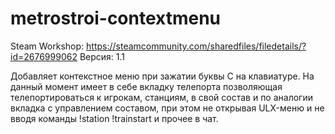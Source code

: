 # metrostroi-contextmenu
Steam Workshop: https://steamcommunity.com/sharedfiles/filedetails/?id=2676999062
Версия: 1.1

Добавляет контекстное меню при зажатии буквы С на клавиатуре. На данный момент имеет в себе вкладку телепорта позволяющая телепортироваться к игрокам, станциям, в свой состав и по аналогии вкладка с управлением составом, при этом не открывая ULX-меню и не вводя команды !station !trainstart и прочее в чат.



